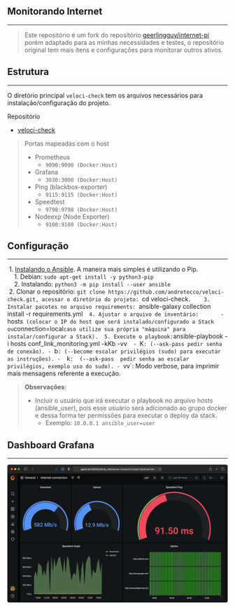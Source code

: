 ## Monitorando Internet
------------------------
> Este repositório é um fork do repositório [geerlingguy/internet-pi](https://github.com/geerlingguy/internet-pi) porém adaptado para as minhas necessidades e testes, o repositório original tem mais itens e configurações para monitorar outros ativos.

## Estrutura
------------
O diretório principal  `veloci-check` tem os arquivos necessários para instalação/configuração do projeto.

Repositório
 - [veloci-check](https://github.com/andretecco/veloci-check)

>Portas mapeadas com o host
>  - Prometheus 
> 	 -  `9090:9090 (Docker:Host)`
> - Grafana 
> 	 -  `3030:3000 (Docker:Host)`
>- Ping (blackbox-exporter)
>	- `9115:9115 (Docker:Host)`
>- Speedtest
>	- `9798:9798 (Docker:Host)`
>- Nodeexp (Node Exporter)
> 	- `9100:9100 (Docker:Host)`	

## Configuração 
-----------------
  
 1. [Instalando o Ansible](https://docs.ansible.com/ansible/latest/installation_guide/intro_installation.html). A maneira mais simples é utilizando o Pip.  
    1. Debian: `sudo apt-get install -y python3-pip`  
    2. Instalando: `python3 -m pip install --user ansible`  
 2. Clonar o repositório: `git clone https://github.com/andretecco/veloci-check.git, acessar o diretório do projeto: `cd veloci-check`.  
 3. Instalar pacotes no arquivo requirements: `ansible-galaxy collection install -r requirements.yml` 
 4. Ajustar o arquivo de inventário:  
    - `hosts`  (colocar o IP do host que será instalado/configurado a Stack ou `connection=local` caso utilize sua própria "máquina" para instalar/configurar a Stack).
 5. Execute o playbook: `ansible-playbook -i hosts conf_link_monitoring.yml -kKb -vv`  
    -  `K`: (--ask-pass pedir senha de conexão).
    - `b`: (--become escalar privilégios (sudo) para executar as instruções).
    -  `k`:  (--ask-pass  pedir senha ao escalar privilégios, exemplo uso do sudo).
    - `vv`:  Modo verbose, para imprimir mais mensagens referente a execução.

> **Observações**: 
>   - Incluir o usuário que irá executar o playbook no arquivo hosts (ansible_user), pois esse usuário será adicionado ao grupo docker e dessa forma ter permissões para executar o deploy da stack.
> 	  -  Exemplo: `10.0.0.1 ansible_user=user`


## Dashboard Grafana
------------------------
![Internet Monitoring Dashboard Grafana](images/internet-monitoring.png)